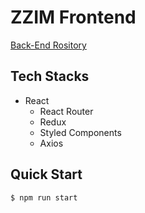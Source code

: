 # ZZIM Frontend

[Back-End Rository](https://github.com/sanvit/zzim-backend)

## Tech Stacks

- React
  - React Router
  - Redux
  - Styled Components
  - Axios

## Quick Start

```
$ npm run start
```
